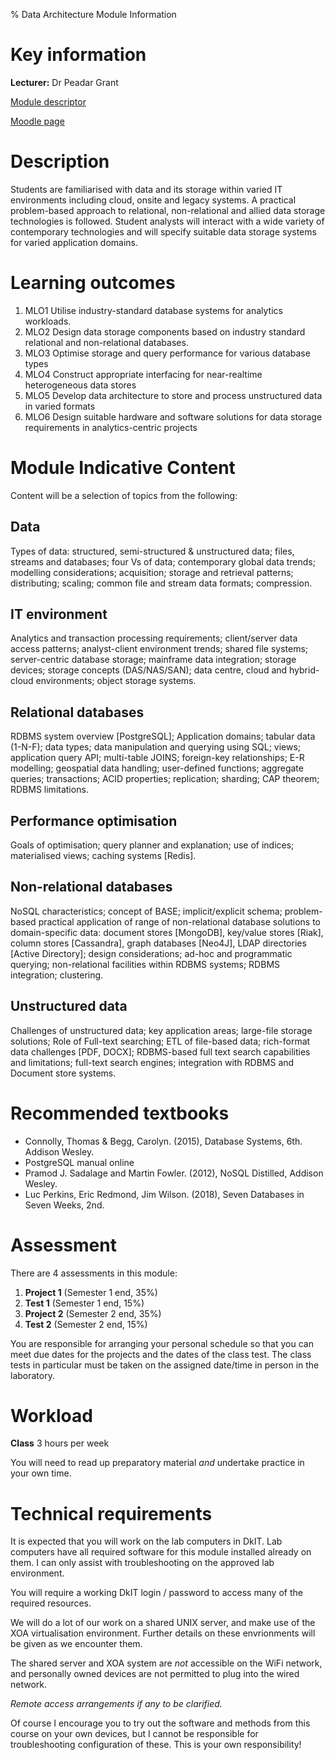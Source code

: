 % Data Architecture Module Information

# Key information

**Lecturer:** Dr Peadar Grant

[Module descriptor](https://courses.dkit.ie/index.cfm/page/module/moduleId/72917/deliveryperiodid/1066)

[Moodle page](https://2425-moodle.dkit.ie/course/view.php?id=3791)


# Description

Students are familiarised with data and its storage within varied IT environments including cloud, onsite and legacy systems. A practical problem-based approach to relational, non-relational and allied data storage technologies is followed. Student analysts will interact with a wide variety of contemporary technologies and will specify suitable data storage systems for varied application domains.


# Learning outcomes

1. MLO1	Utilise industry-standard database systems for analytics workloads.
2. MLO2	Design data storage components based on industry standard relational and non-relational databases.
3. MLO3	Optimise storage and query performance for various database types
4. MLO4	Construct appropriate interfacing for near-realtime heterogeneous data stores
5. MLO5	Develop data architecture to store and process unstructured data in varied formats
6. MLO6	Design suitable hardware and software solutions for data storage requirements in analytics-centric projects


# Module Indicative Content

Content will be a selection of topics from the following:

## Data

Types of data: structured, semi-structured & unstructured data; files, streams and databases; four Vs of data; contemporary global data trends; modelling considerations; acquisition; storage and retrieval patterns; distributing; scaling; common file and stream data formats; compression.

## IT environment
Analytics and transaction processing requirements; client/server data access patterns; analyst-client environment trends; shared file systems; server-centric database storage; mainframe data integration; storage devices; storage concepts (DAS/NAS/SAN); data centre, cloud and hybrid-cloud environments; object storage systems.

## Relational databases

RDBMS system overview [PostgreSQL]; Application domains; tabular data (1-N-F); data types; data manipulation and querying using SQL; views; application query API; multi-table JOINS; foreign-key relationships; E-R modelling; geospatial data handling; user-defined functions; aggregate queries; transactions; ACID properties; replication; sharding; CAP theorem; RDBMS limitations.

## Performance optimisation
Goals of optimisation; query planner and explanation; use of indices; materialised views; caching systems [Redis].

## Non-relational databases
NoSQL characteristics; concept of BASE; implicit/explicit schema; problem-based practical application of range of non-relational database solutions to domain-specific data: document stores [MongoDB], key/value stores [Riak], column stores [Cassandra], graph databases [Neo4J], LDAP directories [Active Directory]; design considerations; ad-hoc and programmatic querying; non-relational facilities within RDBMS systems; RDBMS integration; clustering.

## Unstructured data
Challenges of unstructured data; key application areas; large-file storage solutions; Role of Full-text searching; ETL of file-based data; rich-format data challenges [PDF, DOCX]; RDBMS-based full text search capabilities and limitations; full-text search engines; integration with RDBMS and Document store systems.


# Recommended textbooks

- Connolly, Thomas & Begg, Carolyn. (2015), Database Systems, 6th. Addison Wesley.
- PostgreSQL manual online
- Pramod J. Sadalage and Martin Fowler. (2012), NoSQL Distilled, Addison Wesley.
- Luc Perkins, Eric Redmond, Jim Wilson. (2018), Seven Databases in Seven Weeks, 2nd.


# Assessment

There are 4 assessments in this module:

1. **Project 1** (Semester 1 end, 35%)
2. **Test 1** (Semester 1 end, 15%)
3. **Project 2** (Semester 2 end, 35%)
4. **Test 2** (Semester 2 end, 15%)

You are responsible for arranging your personal schedule so that you can meet due dates for the projects and the dates of the class test.
The class tests in particular must be taken on the assigned date/time in person in the laboratory.


# Workload

**Class** 3 hours per week

You will need to read up preparatory material *and* undertake practice in your own time. 


# Technical requirements

It is expected that you will work on the lab computers in DkIT.
Lab computers have all required software for this module installed already on them.
I can only assist with troubleshooting on the approved lab environment.

You will require a working DkIT login / password to access many of the required resources. 

We will do a lot of our work on a shared UNIX server, and make use of the XOA virtualisation environment.
Further details on these envrionments will be given as we encounter them.

The shared server and XOA system are *not* accessible on the WiFi network, and personally owned devices are not permitted to plug into the wired network.

*Remote access arrangements if any to be clarified.*

Of course I encourage you to try out the software and methods from this course on your own devices, but I cannot be responsible for troubleshooting configuration of these.
This is your own responsibility!

